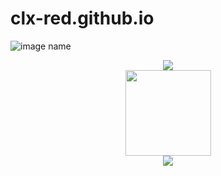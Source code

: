 # clx-red.github.io
![image name](https://github.com/clx-red/mygithub/commit/bb9752f0c5e6bd02c47579e59fac589f3b13325c#diff-072e3bdaca8d8039a0f0a607c0eef5577c09677fefda090b31f919af054b03bd)
<div align="center"> <img src="https://metrics.lecoq.io/clx-red?template=classic&config.timezone=Asia%2FShanghai"> </div>
<div align="center"> <img height="137px" src="https://github-readme-stats.vercel.app/api?username=clx-red&hide_title=true&hide_border=true&show_icons=trueline_height=21&text_color=000&icon_color=000&bg_color=0,ea6161,ffc64d,fffc4d,52fa5a&theme=graywhite" /> </div>
<div align="center"> <img src="https://github-readme-stats.vercel.app/api/top-langs/?username=clx-red&hide_title=true&hide_border=true&layout=compact&langs_count=6&text_color=000&icon_color=fff&bg_color=0,52fa5a,4dfcff,c64dff&theme=graywhite" /> </div>
